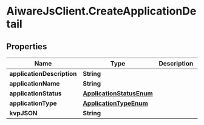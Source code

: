 # AiwareJsClient.CreateApplicationDetail

## Properties

Name | Type | Description | Notes
------------ | ------------- | ------------- | -------------
**applicationDescription** | **String** |  | [optional] 
**applicationName** | **String** |  | [optional] 
**applicationStatus** | [**ApplicationStatusEnum**](ApplicationStatusEnum.md) |  | [optional] 
**applicationType** | [**ApplicationTypeEnum**](ApplicationTypeEnum.md) |  | [optional] 
**kvpJSON** | **String** |  | [optional] 


